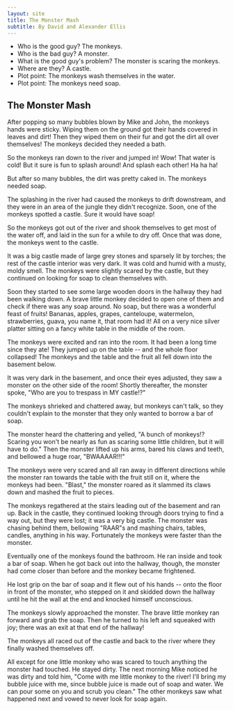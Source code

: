 ```yaml
---
layout: site
title: The Monster Mash
subtitle: By David and Alexander Ellis
---
```

- Who is the good guy? The monkeys.
- Who is the bad guy? A monster.
- What is the good guy's problem? The monster is scaring the monkeys.
- Where are they? A castle.
- Plot point: The monkeys wash themselves in the water.
- Plot point: The monkeys need soap.

## The Monster Mash

After popping so many bubbles blown by Mike and John, the monkeys hands were sticky. Wiping them on the ground got their hands covered in leaves and dirt! Then they wiped them on their fur and got the dirt all over themselves! The monkeys decided they needed a bath.

So the monkeys ran down to the river and jumped in! Wow! That water is cold! But it sure is fun to splash around! And splash each other! Ha ha ha!

But after so many bubbles, the dirt was pretty caked in. The monkeys needed soap.

The splashing in the river had caused the monkeys to drift downstream, and they were in an area of the jungle they didn't recognize. Soon, one of the monkeys spotted a castle. Sure it would have soap!

So the monkeys got out of the river and shook themselves to get most of the water off, and laid in the sun for a while to dry off. Once that was done, the monkeys went to the castle.

It was a big castle made of large grey stones and sparsely lit by torches; the rest of the castle interior was very dark. It was cold and humid with a musty, moldy smell. The monkeys were slightly scared by the castle, but they continued on looking for soap to clean themselves with.

Soon they started to see some large wooden doors in the hallway they had been walking down. A brave little monkey decided to open one of them and check if there was any soap around. No soap, but there was a wonderful feast of fruits! Bananas, apples, grapes, canteloupe, watermelon, strawberries, guava, you name it, that room had it! All on a very nice silver platter sitting on a fancy white table in the middle of the room.

The monkeys were excited and ran into the room. It had been a long time since they ate! They jumped up on the table -- and the whole floor collapsed! The monkeys and the table and the fruit all fell down into the basement below.

It was very dark in the basement, and once their eyes adjusted, they saw a monster on the other side of the room! Shortly thereafter, the monster spoke, "Who are you to trespass in MY castle!?"

The monkeys shrieked and chattered away, but monkeys can't talk, so they couldn't explain to the monster that they only wanted to borrow a bar of soap.

The monster heard the chattering and yelled, "A bunch of monkeys!? Scaring you won't be nearly as fun as scaring some little children, but it will have to do." Then the monster lifted up his arms, bared his claws and teeth, and bellowed a huge roar, "BWAAAAR!!!"

The monkeys were very scared and all ran away in different directions while the monster ran towards the table with the fruit still on it, where the monkeys had been. "Blast," the monster roared as it slammed its claws down and mashed the fruit to pieces.

The monkeys regathered at the stairs leading out of the basement and ran up. Back in the castle, they continued looking through doors trying to find a way out, but they were lost; it was a very big castle. The monster was chasing behind them, bellowing "RAAR"s and mashing chairs, tables, candles, anything in his way. Fortunately the monkeys were faster than the monster.

Eventually one of the monkeys found the bathroom. He ran inside and took a bar of soap. When he got back out into the hallway, though, the monster had come closer than before and the monkey became frightened.

He lost grip on the bar of soap and it flew out of his hands -- onto the floor in front of the monster, who stepped on it and skidded down the hallway until he hit the wall at the end and knocked himself unconscious.

The monkeys slowly approached the monster. The brave little monkey ran forward and grab the soap. Then he turned to his left and squeaked with joy; there was an exit at that end of the hallway!

The monkeys all raced out of the castle and back to the river where they finally washed themselves off.

All except for one little monkey who was scared to touch anything the monster had touched. He stayed dirty. The next morning Mike noticed he was dirty and told him, "Come with me little monkey to the river! I'll bring my bubble juice with me, since bubble juice is made out of soap and water. We can pour some on you and scrub you clean." The other monkeys saw what happened next and vowed to never look for soap again.
